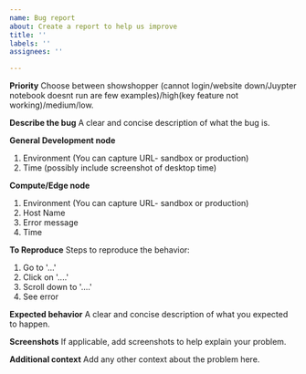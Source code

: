 ```yaml
---
name: Bug report
about: Create a report to help us improve
title: ''
labels: ''
assignees: ''

---
```


**Priority**
Choose between showshopper (cannot login/website down/Juypter notebook doesnt run are few examples)/high(key feature not working)/medium/low.


**Describe the bug**
A clear and concise description of what the bug is.

**General Development node**
1. Environment (You can capture URL- sandbox or production)
2.	Time (possibly include screenshot of desktop time)

**Compute/Edge node**
1. Environment (You can capture URL- sandbox or production)
2.	Host Name
3.	Error message
4. Time


**To Reproduce**
Steps to reproduce the behavior:
1. Go to '...'
2. Click on '....'
3. Scroll down to '....'
4. See error

**Expected behavior**
A clear and concise description of what you expected to happen.

**Screenshots**
If applicable, add screenshots to help explain your problem.


**Additional context**
Add any other context about the problem here.
